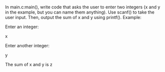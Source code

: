 In main.c:main(), write code that asks the user to enter two integers (x and y in the example, but you can name them anything). Use scanf() to take the user input. 
Then, output the sum of x and y using printf().
Example:

Enter an integer:

x

Enter another integer:

y

The sum of x and y is z
